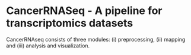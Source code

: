# CancerRNASeq - A pipeline for transcriptomics datasets

CancerRNAseq consists of three modules: (i) preprocessing, (ii) mapping and (iii) analysis and visualization.

